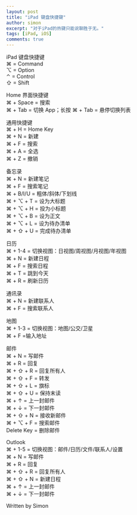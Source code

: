 ```yaml
---
layout: post
title: "iPad 键盘快捷键"
author: simon
excerpt: "对于iPad的热键只能说聊胜于无。"
tags: [iPad, iOS]
comments: true
---
```

iPad 键盘快捷键   
⌘ = Command   
⌥ = Option    
⌃ = Control   
⇧ = Shift

Home 界面快捷键   
⌘ + Space = 搜索   
⌘ + Tab = 切换 App；长按 ⌘ + Tab = 悬停切换列表   


通用快捷键   
⌘ + H = Home Key   
⌘ + N = 新建   
⌘ + F = 搜索   
⌘ + A = 全选   
⌘ + Z = 撤销   

备忘录   
⌘ + N = 新建笔记   
⌘ + F = 搜索笔记   
⌘ + B/I/U = 粗体/斜体/下划线   
⌘ + ⌥ + T = 设为大标题   
⌘ + ⌥ + H = 投为小标题   
⌘ + ⌥ + B = 设为正文   
⌘ + ⌥ + L = 设为待办清单   
⌘ + ⇧ + U = 完成待办清单   

日历   
⌘ + 1-4 = 切换视图：日视图/周视图/月视图/年视图   
⌘ + N = 新建日程   
⌘ + F = 搜索日程   
⌘ + T = 跳到今天   
⌘ + R = 刷新日历   

通讯录   
⌘ + N = 新建联系人   
⌘ + F = 搜索联系人   

地图   
⌘ + 1-3 = 切换视图：地图/公交/卫星   
⌘ +  F =输入地址   

邮件   
⌘ + N = 写邮件   
⌘ + R = 回复   
⌘ + ⇧ + R = 回复所有人   
⌘ + ⇧ + F = 转发   
⌘ + ⇧ + L = 旗标   
⌘ + ⇧ + U = 保持末读   
⌘ + ↑ = 上一封邮件   
⌘ + ↓ = 下一封邮件   
⌘ + ⇧ + N = 接收新邮件   
⌘ + ⌥ + F = 搜索邮件   
Delete Key = 删除邮件

Outlook   
⌘ + 1-5 = 切换视图：邮件/日历/文件/联系人/设置   
⌘ + N = 写邮件   
⌘ + R = 回复   
⌘ + ⇧ + R = 回复所有人   
⌘ + ⇧ + N = 新建日程   
⌘ + ↑ = 上一封邮件   
⌘ + ↓ = 下一封邮件   

Written by Simon
